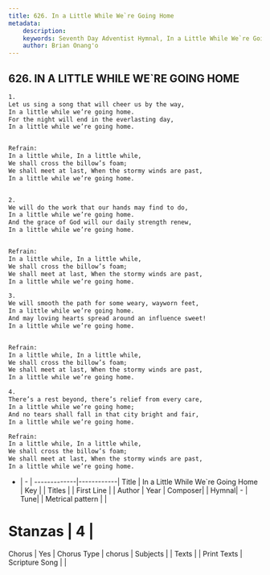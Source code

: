 ```yaml
---
title: 626. In a Little While We`re Going Home
metadata:
    description: 
    keywords: Seventh Day Adventist Hymnal, In a Little While We`re Going Home, , 
    author: Brian Onang'o
---
```



## 626. IN A LITTLE WHILE WE`RE GOING HOME

```txt
1.
Let us sing a song that will cheer us by the way,
In a little while we’re going home.
For the night will end in the everlasting day,
In a little while we’re going home.


Refrain:
In a little while, In a little while,
We shall cross the billow’s foam;
We shall meet at last, When the stormy winds are past,
In a little while we’re going home.


2.
We will do the work that our hands may find to do,
In a little while we’re going home.
And the grace of God will our daily strength renew,
In a little while we’re going home.


Refrain:
In a little while, In a little while,
We shall cross the billow’s foam;
We shall meet at last, When the stormy winds are past,
In a little while we’re going home.

3.
We will smooth the path for some weary, wayworn feet,
In a little while we’re going home.
And may loving hearts spread around an influence sweet!
In a little while we’re going home.


Refrain:
In a little while, In a little while,
We shall cross the billow’s foam;
We shall meet at last, When the stormy winds are past,
In a little while we’re going home.

4.
There’s a rest beyond, there’s relief from every care,
In a little while we’re going home;
And no tears shall fall in that city bright and fair,
In a little while we’re going home.

Refrain:
In a little while, In a little while,
We shall cross the billow’s foam;
We shall meet at last, When the stormy winds are past,
In a little while we’re going home.

```

- |   -  |
-------------|------------|
Title | In a Little While We`re Going Home |
Key |  |
Titles |  |
First Line |  |
Author | 
Year | 
Composer|  |
Hymnal|  - |
Tune|  |
Metrical pattern | |
# Stanzas | 4 |
Chorus | Yes |
Chorus Type | chorus |
Subjects |  |
Texts |  |
Print Texts | 
Scripture Song |  |
  
